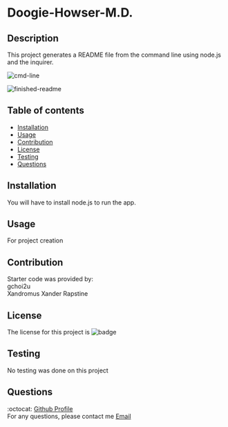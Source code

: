 # Doogie-Howser-M.D.

## Description
  This project generates a README file from the command line using node.js and the inquirer.
  
  ![cmd-line](https://user-images.githubusercontent.com/33878845/122297511-99dbcf80-cec9-11eb-997e-c679ceb45a4a.PNG)
  
  ![finished-readme](https://user-images.githubusercontent.com/33878845/122297719-db6c7a80-cec9-11eb-950c-0627bac23069.PNG)
  
  
  
  
  
  ## Table of contents
  * [Installation](#installation)
  * [Usage](#usage)
  * [Contribution](#contribution)
  * [License](#license)
  * [Testing](#testing)
  * [Questions](#questions)

  ## Installation
  You will have to install node.js to run the app.

  ## Usage
  For project creation

  ## Contribution
  Starter code was provided by: <br />
  gchoi2u <br />
  Xandromus Xander Rapstine 

  ## License
  The license for this project is ![badge](https://img.shields.io/badge/license-Apache%20License%202.0-red)

  ## Testing
  No testing was done on this project

  ## Questions
  :octocat: [Github Profile](https://github.com/mlopez94) <br />
  For any questions, please contact me [Email](mailto:lopezmatthew87@gmail.com)
